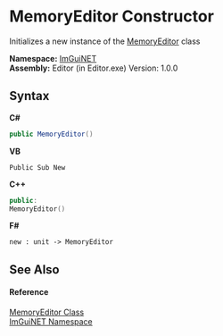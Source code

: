 # MemoryEditor Constructor 
 

Initializes a new instance of the <a href="890df73b-7e61-9f58-d9a0-2aadbdf50fc1">MemoryEditor</a> class

**Namespace:**&nbsp;<a href="7ecbdf68-1567-8265-0ab1-032412bfb743">ImGuiNET</a><br />**Assembly:**&nbsp;Editor (in Editor.exe) Version: 1.0.0

## Syntax

**C#**<br />
``` C#
public MemoryEditor()
```

**VB**<br />
``` VB
Public Sub New
```

**C++**<br />
``` C++
public:
MemoryEditor()
```

**F#**<br />
``` F#
new : unit -> MemoryEditor
```


## See Also


#### Reference
<a href="890df73b-7e61-9f58-d9a0-2aadbdf50fc1">MemoryEditor Class</a><br /><a href="7ecbdf68-1567-8265-0ab1-032412bfb743">ImGuiNET Namespace</a><br />